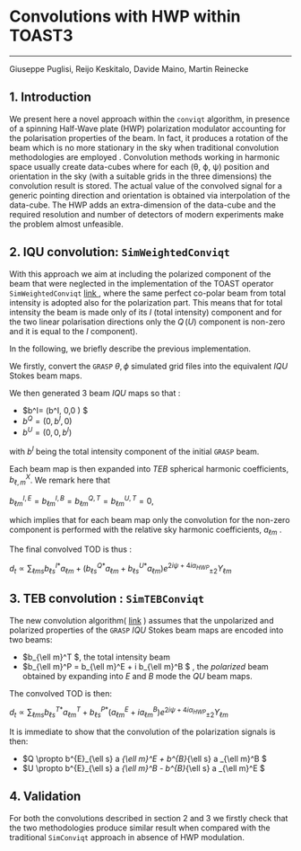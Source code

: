 # Convolutions with HWP within TOAST3

-------------------

Giuseppe Puglisi, Reijo Keskitalo, Davide Maino, Martin Reinecke





## 1. Introduction 

We present here a novel approach  within the 	`conviqt` algorithm, in presence of a spinning Half-Wave plate (HWP) polarization modulator  accounting for the polarisation properties of the beam.   In fact, it  produces a rotation of the beam which is no more stationary in the sky when traditional convolution methodologies are employed . Convolution methods working in harmonic space usually create data-cubes where for each (θ, ϕ, ψ)  position and orientation in the sky (with a suitable grids in the three dimensions) the convolution result is stored. The actual value of the convolved signal  for a generic pointing direction and orientation is obtained via interpolation of the data-cube. The HWP adds an extra-dimension of the data-cube and the required resolution and number of detectors of modern experiments make the problem almost unfeasible.

## 2. IQU convolution: `SimWeightedConviqt`  

With this approach we aim at including the polarized component of the beam that were neglected in the  implementation of the TOAST operator `SimWeightedConviqt` [link ](https://github.com/hpc4cmb/toast/blob/3ba6def76a8e8c6353ad994a979633207bccce58/src/toast/ops/conviqt.py#L569) ,  where the same perfect co-polar beam from total intensity is adopted also for the polarization part. This means that for total intensity the beam is made only of its $I$ (total intensity) component and for the two linear polarisation directions only the $Q\,(U)$ component is non-zero and it is equal to the $I$ component). 

In the following, we briefly describe the previous implementation. 

We firstly, convert the `GRASP` $\theta,\phi$  simulated grid files into the equivalent $IQU$ Stokes beam maps.  

We then generated 3 beam $IQU$ maps so that : 

-  $b^I= (b^I, 0,0 ) $
- $b^Q= (0,b^I, 0 )$  
- $b^U= (0,0, b^I )$  

with $b^I$ being the total intensity component of the initial `GRASP` beam. 

Each beam map is then expanded into $TEB$ spherical harmonic coefficients, $b^X_{\ell,m}$.  We remark here that  

 $b^{I, E} _{\ell m}=b^{I, B} _{\ell m} = b^{Q, T} _{\ell m}= b^{U, T} _{\ell m}=0$, 

which implies that for each beam map only the convolution for the non-zero component  is performed with   the relative sky harmonic coefficients, $a_{\ell m}$ . 

The final convolved TOD is thus  : 

$d_t \propto \sum _{\ell m s }  b^{I*}_{\ell s} a _{\ell m} + (b^{Q*}_{\ell s} a_{\ell m}  + b^{U*}_{\ell s} a_{\ell m} )e^{ 2i \psi +4i\alpha_{HWP} } {}_{\pm 2}Y_{\ell m }$



## 3. TEB convolution : `SimTEBConviqt`

The new convolution algorithm( [link](https://github.com/hpc4cmb/toast/pull/550)  ) assumes that  the unpolarized and polarized properties of the `GRASP` $IQU$ Stokes beam  maps are encoded into two beams: 

- $b_{\ell m}^T $, the total intensity beam 
- $b_{\ell m}^P = b_{\ell m}^E  + i b_{\ell m}^B $ , the _polarized_ beam obtained by expanding into $E$ and $B$ mode the $QU$ beam maps. 

The convolved TOD is then: 

$d_t \propto \sum _{\ell m s }  b^{T*}_{\ell s} a _{\ell m}^T + b^{P*}_{\ell s} (a^E_{\ell m} + ia^B_{\ell m} ) e ^{2i\psi + 4i \alpha_{HWP} }{}_{\pm 2}Y_{\ell m }$

It is immediate to show that the convolution of the polarization   signals is then: 

- $Q \propto b^{E}_{\ell s} a _{\ell m}^E +  b^{B}_{\ell s} a _{\ell m}^B $
- $U \propto b^{E}_{\ell s} a _{\ell m}^B -   b^{B}_{\ell s} a _{\ell m}^E $



## 4. Validation

For both the convolutions described in section 2 and 3 we firstly check that the two methodologies produce similar result when compared with the traditional `SimConviqt` approach in absence of HWP modulation. 



 








